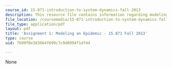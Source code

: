 ```yaml
---
course_id: 15-871-introduction-to-system-dynamics-fall-2013
description: This resource file contains information regarding modeling an epidemic.
file_location: /coursemedia/15-871-introduction-to-system-dynamics-fall-2013/7b99f0e383664f699c7c9d0994f1df44_MIT15_871F13_ass1.pdf
file_type: application/pdf
layout: pdf
title: 'Assignment 1: Modeling an Epidemic - 15.871 Fall 2013'
type: course
uid: 7b99f0e383664f699c7c9d0994f1df44

---
```

None
